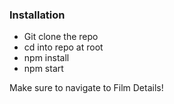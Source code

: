 ### Installation

- Git clone the repo
- cd into repo at root
- npm install
- npm start

Make sure to navigate to Film Details!
